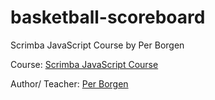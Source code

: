 # basketball-scoreboard

Scrimba JavaScript Course by Per Borgen

Course: [Scrimba JavaScript Course](https://v2.scrimba.com/learn-javascript-c0v)

Author/ Teacher: [Per Borgen](https://x.com/perborgen)

